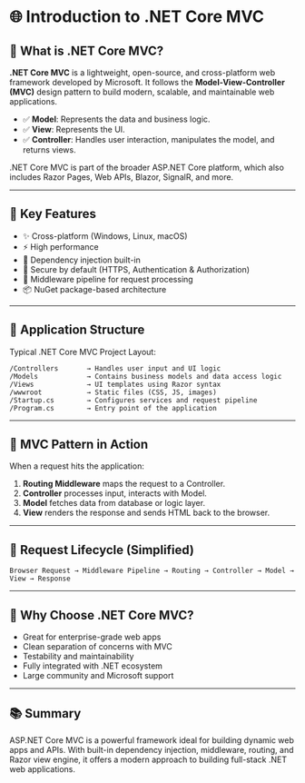 
# 🌐 Introduction to .NET Core MVC

## 📘 What is .NET Core MVC?

**.NET Core MVC** is a lightweight, open-source, and cross-platform web framework developed by Microsoft. It follows the **Model-View-Controller (MVC)** design pattern to build modern, scalable, and maintainable web applications.

- ✅ **Model**: Represents the data and business logic.
- ✅ **View**: Represents the UI.
- ✅ **Controller**: Handles user interaction, manipulates the model, and returns views.

.NET Core MVC is part of the broader ASP.NET Core platform, which also includes Razor Pages, Web APIs, Blazor, SignalR, and more.

---

## 🔧 Key Features

- ✨ Cross-platform (Windows, Linux, macOS)
- ⚡ High performance
- 🧩 Dependency injection built-in
- 🔐 Secure by default (HTTPS, Authentication & Authorization)
- 🔄 Middleware pipeline for request processing
- 📦 NuGet package-based architecture

---

## 🚀 Application Structure

Typical .NET Core MVC Project Layout:

```
/Controllers       → Handles user input and UI logic
/Models            → Contains business models and data access logic
/Views             → UI templates using Razor syntax
/wwwroot           → Static files (CSS, JS, images)
/Startup.cs        → Configures services and request pipeline
/Program.cs        → Entry point of the application
```

---

## 🧱 MVC Pattern in Action

When a request hits the application:

1. **Routing Middleware** maps the request to a Controller.
2. **Controller** processes input, interacts with Model.
3. **Model** fetches data from database or logic layer.
4. **View** renders the response and sends HTML back to the browser.

---

## 🔄 Request Lifecycle (Simplified)

```
Browser Request → Middleware Pipeline → Routing → Controller → Model → View → Response
```

---

## 🧪 Why Choose .NET Core MVC?

- Great for enterprise-grade web apps
- Clean separation of concerns with MVC
- Testability and maintainability
- Fully integrated with .NET ecosystem
- Large community and Microsoft support

---

## 📚 Summary

ASP.NET Core MVC is a powerful framework ideal for building dynamic web apps and APIs. With built-in dependency injection, middleware, routing, and Razor view engine, it offers a modern approach to building full-stack .NET web applications.

